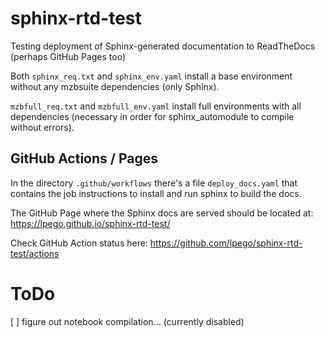 # sphinx-rtd-test
Testing deployment of Sphinx-generated documentation to ReadTheDocs (perhaps GitHub Pages too)

Both `sphinx_req.txt` and `sphinx_env.yaml` install a base environment without any mzbsuite dependencies (only Sphinx). 

`mzbfull_req.txt` and `mzbfull_env.yaml` install full environments with all dependencies (necessary in order for sphinx_automodule to compile without errors). 

## GitHub Actions / Pages

In the directory `.github/workflows` there's a file `deploy_docs.yaml` that contains the job instructions to install and run sphinx to build the docs. 

The GitHub Page where the Sphinx docs are served should be located at: https://lpego.github.io/sphinx-rtd-test/

Check GitHub Action status here: https://github.com/lpego/sphinx-rtd-test/actions

# ToDo 

[ ] figure out notebook compilation... (currently disabled)